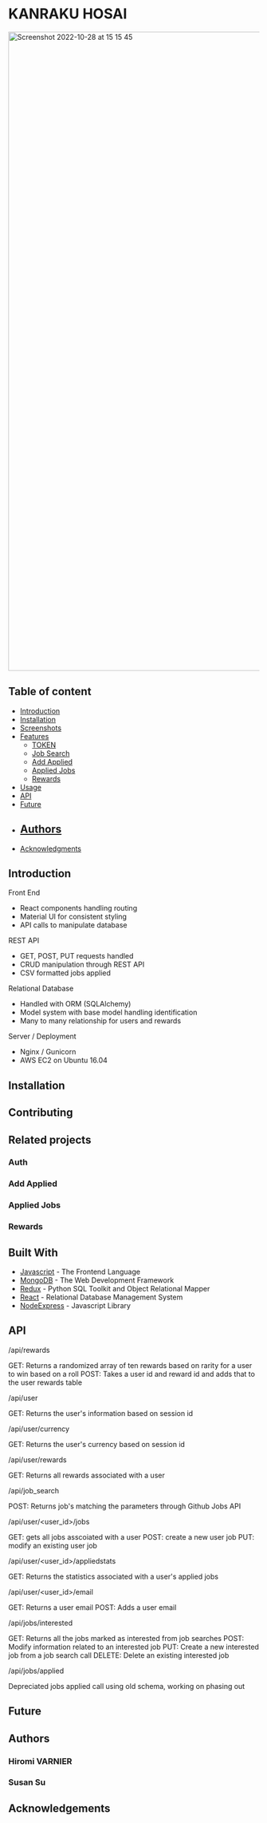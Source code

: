 # KANRAKU HOSAI
<img width="1281" alt="Screenshot 2022-10-28 at 15 15 45" src="https://user-images.githubusercontent.com/69083631/198670456-7d232a83-b478-4119-a13d-f1e3bc950e83.png">

## Table of content
- [Introduction](#Introduction)
- [Installation](#getting-started)
- [Screenshots](#screenshots)
- [Features](#features)
    - [TOKEN](#)
    - [Job Search](#)
    - [Add Applied](#)
    - [Applied Jobs](#)
    - [Rewards](#)
- [Usage](#built-with)
- [API](#api)
- [Future](#future)
- [Authors](#authors)
    - 
- [Acknowledgments](#acknowledgements)

## Introduction



Front End
* React components handling routing
* Material UI for consistent styling
* API calls to manipulate database

REST API
* GET, POST, PUT requests handled
* CRUD manipulation through REST API
* CSV formatted jobs applied

Relational Database
* Handled with ORM (SQLAlchemy)
* Model system with base model handling identification
* Many to many relationship for users and rewards

Server / Deployment
* Nginx / Gunicorn
* AWS EC2 on Ubuntu 16.04

## Installation


## Contributing

## Related projects



### **Auth**



### **Add Applied**


### **Applied Jobs**



### **Rewards**



## Built With
* [Javascript](https://developer.mozilla.org/en-US/docs/Web/JavaScript) - The Frontend Language
* [MongoDB](http://flask.pocoo.org/docs/1.0/) - The Web Development Framework
* [Redux](https://www.sqlalchemy.org/) - Python SQL Toolkit and Object Relational Mapper
* [React](https://mysql.com) - Relational Database Management System
* [NodeExpress](https://reactjs.org) - Javascript Library

## API

/api/rewards

GET: Returns a randomized array of ten rewards based on rarity for a user to win based on a roll
POST: Takes a user id and reward id and adds that to the user rewards table

/api/user

GET: Returns the user's information based on session id

/api/user/currency

GET: Returns the user's currency based on session id

/api/user/rewards

GET: Returns all rewards associated with a user

/api/job_search

POST: Returns job's matching the parameters through Github Jobs API

/api/user/<user_id>/jobs

GET: gets all jobs asscoiated with a user
POST: create a new user job
PUT: modify an existing user job

/api/user/<user_id>/appliedstats

GET: Returns the statistics associated with a user's applied jobs

/api/user/<user_id>/email

GET: Returns a user email
POST: Adds a user email

/api/jobs/interested

GET: Returns all the jobs marked as interested from job searches
POST: Modify information related to an interested job
PUT: Create a new interested job from a job search call
DELETE: Delete an existing interested job

/api/jobs/applied

Depreciated jobs applied call using old schema, working on phasing out

## Future



## Authors
### **Hiromi VARNIER**


### **Susan Su**


## Acknowledgements
